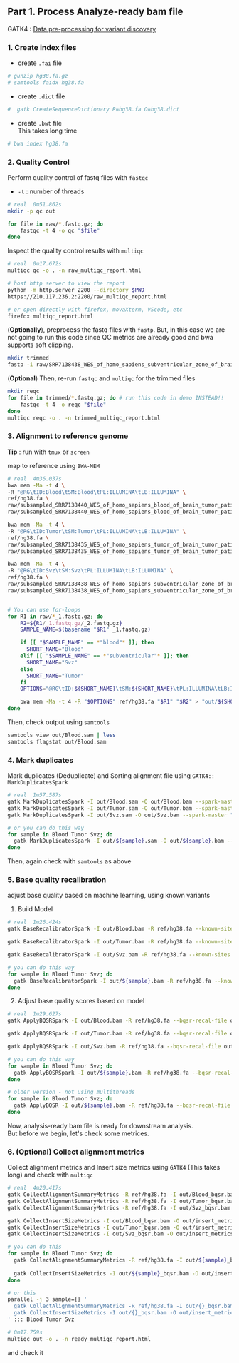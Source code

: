 ## Part 1. Process Analyze-ready bam file
GATK4 : [Data pre-processing for variant discovery](https://gatk.broadinstitute.org/hc/en-us/articles/360035535912-Data-pre-processing-for-variant-discovery)

### 1. Create index files
- create `.fai` file
```bash
# gunzip hg38.fa.gz
# samtools faidx hg38.fa
```
- create `.dict` file
```bash
#  gatk CreateSequenceDictionary R=hg38.fa O=hg38.dict
```

- create `.bwt` file  
This takes long time
```bash
# bwa index hg38.fa
```

### 2. Quality Control
Perform quality control of fastq files with `fastqc`
- `-t` : number of threads
```bash
# real	0m51.862s
mkdir -p qc out

for file in raw/*.fastq.gz; do 
    fastqc -t 4 -o qc "$file"
done
```

Inspect the quality control results with `multiqc`
```bash
# real	0m17.672s
multiqc qc -o . -n raw_multiqc_report.html

# host http server to view the report
python -m http.server 2200 --directory $PWD
https://210.117.236.2:2200/raw_multiqc_report.html

# or open directly with firefox, movaXterm, VScode, etc
firefox multiqc_report.html
```

(**Optionally**), preprocess the fastq files with `fastp`. But, in this case we are not going to run this code since QC metrics are already good and bwa supports soft clipping.
```bash
mkdir trimmed
fastp -i raw/SRR7138438_WES_of_homo_sapiens_subventricular_zone_of_brain_tumor_patient_1.fastq.gz -I raw/SRR7138438_WES_of_homo_sapiens_subventricular_zone_of_brain_tumor_patient_2.fastq.gz -o trimmed/SRR7138438_WES_of_homo_sapiens_subventricular_zone_of_brain_tumor_patient_1.fastq.gz -O trimmed/SRR7138438_WES_of_homo_sapiens_subventricular_zone_of_brain_tumor_patient_2.fastq.gz
```
  
(**Optional**) Then, re-run `fastqc` and `multiqc` for the trimmed files
```bash
mkdir reqc
for file in trimmed/*.fastq.gz; do # run this code in demo INSTEAD!!
    fastqc -t 4 -o reqc "$file"
done
multiqc reqc -o . -n trimmed_multiqc_report.html
```

### 3. Alignment to reference genome
**Tip** : run with `tmux` or `screen`  

map to reference using `BWA-MEM`
```bash
# real	4m36.037s
bwa mem -Ma -t 4 \
-R "@RG\tID:Blood\tSM:Blood\tPL:ILLUMINA\tLB:ILLUMINA" \
ref/hg38.fa \
raw/subsampled_SRR7138440_WES_of_homo_sapiens_blood_of_brain_tumor_patient_2.fastq.gz \
raw/subsampled_SRR7138440_WES_of_homo_sapiens_blood_of_brain_tumor_patient_2.fastq.gz > out/Blood.sam

bwa mem -Ma -t 4 \
-R "@RG\tID:Tumor\tSM:Tumor\tPL:ILLUMINA\tLB:ILLUMINA" \
ref/hg38.fa \
raw/subsampled_SRR7138435_WES_of_homo_sapiens_tumor_of_brain_tumor_patient_1.fastq.gz \
raw/subsampled_SRR7138435_WES_of_homo_sapiens_tumor_of_brain_tumor_patient_2.fastq.gz > out/Tumor.sam

bwa mem -Ma -t 4 \
-R "@RG\tID:Svz\tSM:Svz\tPL:ILLUMINA\tLB:ILLUMINA" \
ref/hg38.fa \
raw/subsampled_SRR7138438_WES_of_homo_sapiens_subventricular_zone_of_brain_tumor_patient_1.fastq.gz \
raw/subsampled_SRR7138438_WES_of_homo_sapiens_subventricular_zone_of_brain_tumor_patient_2.fastq.gz > out/Svz.sam


# You can use for-loops
for R1 in raw/*_1.fastq.gz; do
    R2=${R1/_1.fastq.gz/_2.fastq.gz}
    SAMPLE_NAME=$(basename "$R1" _1.fastq.gz)

    if [[ "$SAMPLE_NAME" == *"blood"* ]]; then
      SHORT_NAME="Blood"
    elif [[ "$SAMPLE_NAME" == *"subventricular"* ]]; then
      SHORT_NAME="Svz"
    else
      SHORT_NAME="Tumor"
    fi
    OPTIONS="@RG\tID:${SHORT_NAME}\tSM:${SHORT_NAME}\tPL:ILLUMINA\tLB:ILLUMINA"

    bwa mem -Ma -t 4 -R "$OPTIONS" ref/hg38.fa "$R1" "$R2" > "out/${SHORT_NAME}.sam"
done
```

Then, check output using `samtools`
```bash
samtools view out/Blood.sam | less
samtools flagstat out/Blood.sam
```

### 4. Mark duplicates
Mark duplicates (Deduplicate) and Sorting alignment file using `GATK4:: MarkDuplicatesSpark`

```bash
# real	1m57.587s
gatk MarkDuplicatesSpark -I out/Blood.sam -O out/Blood.bam --spark-master "local[4]"
gatk MarkDuplicatesSpark -I out/Tumor.sam -O out/Tumor.bam --spark-master "local[4]"
gatk MarkDuplicatesSpark -I out/Svz.sam -O out/Svz.bam --spark-master "local[4]"

# or you can do this way
for sample in Blood Tumor Svz; do
  gatk MarkDuplicatesSpark -I out/${sample}.sam -O out/${sample}.bam --spark-master "local[4]"
done
```

Then, again check with `samtools` as above

### 5. Base quality recalibration
adjust base quality based on machine learning, using known variants
1. Build Model
```bash
# real	1m26.424s
gatk BaseRecalibratorSpark -I out/Blood.bam -R ref/hg38.fa --known-sites ref/Homo_sapiens_assembly38.dbsnp138.vcf -O out/recal_data_blood.table --spark-master "local[4]"

gatk BaseRecalibratorSpark -I out/Tumor.bam -R ref/hg38.fa --known-sites ref/Homo_sapiens_assembly38.dbsnp138.vcf -O out/recal_data_tumor.table --spark-master "local[4]"

gatk BaseRecalibratorSpark -I out/Svz.bam -R ref/hg38.fa --known-sites ref/Homo_sapiens_assembly38.dbsnp138.vcf -O out/recal_data_svz.table --spark-master "local[4]"

# you can do this way
for sample in Blood Tumor Svz; do
  gatk BaseRecalibratorSpark -I out/${sample}.bam -R ref/hg38.fa --known-sites ref/Homo_sapiens_assembly38.dbsnp138.vcf -O out/recal_data_${sample}.table --spark-master "local[4]" # --tmp-dir /tmp
done

```

2. Adjust base quality scores based on model
```bash
# real	1m29.627s
gatk ApplyBQSRSpark -I out/Blood.bam -R ref/hg38.fa --bqsr-recal-file out/recal_data_Blood.table -O out/Blood_bqsr.bam --spark-master "local[4]"

gatk ApplyBQSRSpark -I out/Tumor.bam -R ref/hg38.fa --bqsr-recal-file out/recal_data_Tumor.table -O out/Tumor_bqsr.bam --spark-master "local[4]"

gatk ApplyBQSRSpark -I out/Svz.bam -R ref/hg38.fa --bqsr-recal-file out/recal_data_Svz.table -O out/Svz_bqsr.bam --spark-master "local[4]"

# you can do this way
for sample in Blood Tumor Svz; do
  gatk ApplyBQSRSpark -I out/${sample}.bam -R ref/hg38.fa --bqsr-recal-file out/recal_data_${sample}.table -O out/${sample}_bqsr.bam --spark-master "local[4]"
done

# older version - not using multithreads
for sample in Blood Tumor Svz; do
  gatk ApplyBQSR -I out/${sample}.bam -R ref/hg38.fa --bqsr-recal-file out/recal_data_${sample}.table -O out/${sample}_bqsr.bam
done
```
  
Now, analysis-ready bam file is ready for downstream analysis.  
But before we begin, let's check some metrices.  

### 6. (Optional) Collect alignment metrics
Collect alignment metrics and Insert size metrics using `GATK4` (This takes long) and check with `multiqc`
```bash
# real	4m20.417s
gatk CollectAlignmentSummaryMetrics -R ref/hg38.fa -I out/Blood_bqsr.bam -O out/alignment_metrics_Blood.txt
gatk CollectAlignmentSummaryMetrics -R ref/hg38.fa -I out/Tumor_bqsr.bam -O out/alignment_metrics_Tumor.txt
gatk CollectAlignmentSummaryMetrics -R ref/hg38.fa -I out/Svz_bqsr.bam -O out/alignment_metrics_Svz.txt

gatk CollectInsertSizeMetrics -I out/Blood_bqsr.bam -O out/insert_metrics_Blood.txt -H out/insert_histogram_Blood.pdf
gatk CollectInsertSizeMetrics -I out/Tumor_bqsr.bam -O out/insert_metrics_Tumor.txt -H out/insert_histogram_Tumor.pdf
gatk CollectInsertSizeMetrics -I out/Svz_bqsr.bam -O out/insert_metrics_Svz.txt -H out/insert_histogram_Svz.pdf

# you can do this
for sample in Blood Tumor Svz; do
  gatk CollectAlignmentSummaryMetrics -R ref/hg38.fa -I out/${sample}_bqsr.bam -O out/alignment_metrics_${sample}.txt
  
  gatk CollectInsertSizeMetrics -I out/${sample}_bqsr.bam -O out/insert_metrics_${sample}.txt -H out/insert_histogram_${sample}.pdf
done

# or this
parallel -j 3 sample={} '
  gatk CollectAlignmentSummaryMetrics -R ref/hg38.fa -I out/{}_bqsr.bam -O out/alignment_metrics_{}.txt;
  gatk CollectInsertSizeMetrics -I out/{}_bqsr.bam -O out/insert_metrics_{}.txt -H out/insert_histogram_{}.pdf
' ::: Blood Tumor Svz
```

```bash
# 0m17.759s
multiqc out -o . -n ready_multiqc_report.html
```
  
and check it
